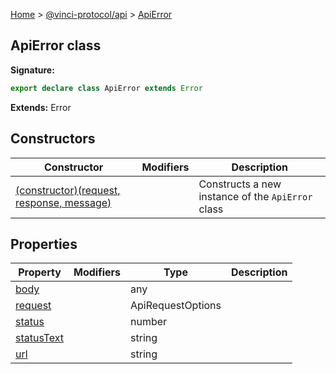 [Home](./index.md) &gt; [@vinci-protocol/api](./api.md) &gt; [ApiError](./api.apierror.md)

## ApiError class

<b>Signature:</b>

```typescript
export declare class ApiError extends Error
```

<b>Extends:</b> Error

## Constructors

| Constructor                                                                  | Modifiers | Description                                                  |
| ---------------------------------------------------------------------------- | --------- | ------------------------------------------------------------ |
| [(constructor)(request, response, message)](./api.apierror._constructor_.md) |           | Constructs a new instance of the <code>ApiError</code> class |

## Properties

| Property                                   | Modifiers | Type              | Description |
| ------------------------------------------ | --------- | ----------------- | ----------- |
| [body](./api.apierror.body.md)             |           | any               |             |
| [request](./api.apierror.request.md)       |           | ApiRequestOptions |             |
| [status](./api.apierror.status.md)         |           | number            |             |
| [statusText](./api.apierror.statustext.md) |           | string            |             |
| [url](./api.apierror.url.md)               |           | string            |             |

